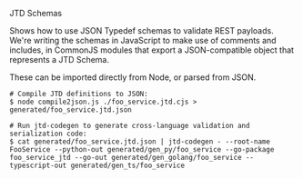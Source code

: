 JTD Schemas

Shows how to use JSON Typedef schemas to validate REST payloads. We're writing the schemas in JavaScript to make use of comments and includes, in CommonJS modules that export a JSON-compatible object that represents a JTD Schema.

These can be imported directly from Node, or parsed from JSON.

```
# Compile JTD definitions to JSON:
$ node compile2json.js ./foo_service.jtd.cjs > generated/foo_service.jtd.json

# Run jtd-codegen to generate cross-language validation and serialization code:
$ cat generated/foo_service.jtd.json | jtd-codegen - --root-name FooService --python-out generated/gen_py/foo_service --go-package foo_service_jtd --go-out generated/gen_golang/foo_service --typescript-out generated/gen_ts/foo_service
```
